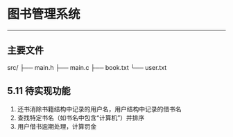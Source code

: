 # 图书管理系统

---

## 主要文件

src/
├── main.h
├── main.c
├── book.txt
└── user.txt

## 5.11 待实现功能

1. 还书消除书籍结构中记录的用户名，用户结构中记录的借书名
2. 查找特定书名（如书名中包含“计算机”）并排序
3. 用户借书逾期处理，计算罚金
